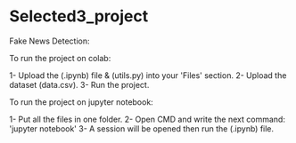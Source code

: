 # Selected3_project
Fake News Detection:

To run the project on colab: 

1- Upload the (.ipynb) file & (utils.py) into your 'Files' section. 
2- Upload the dataset (data.csv).
3- Run the project.

To run the project on jupyter notebook:

1- Put all the files in one folder. 
2- Open CMD and write the next command: 'jupyter notebook'
3- A session will be opened then run the (.ipynb) file.
